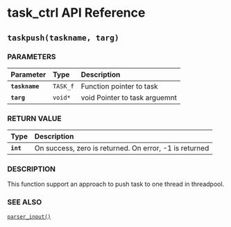 # task_ctrl API Reference


## `taskpush(taskname, targ)`

### PARAMETERS
| Parameter | Type | Description |
| :--- | :--- | :--- |
|**`taskname`**|`TASK_f`|Function pointer to task|
|**`targ`**|`void*`|void Pointer to task arguemnt|

### RETURN VALUE
| Type | Description |
| :--- | :--- |
| **`int`**|On success, zero is returned. On error, -1 is returned|

### DESCRIPTION
This function support an approach to push task to one thread in threadpool.

### SEE ALSO
[`parser_input()`](parse_input.md)
